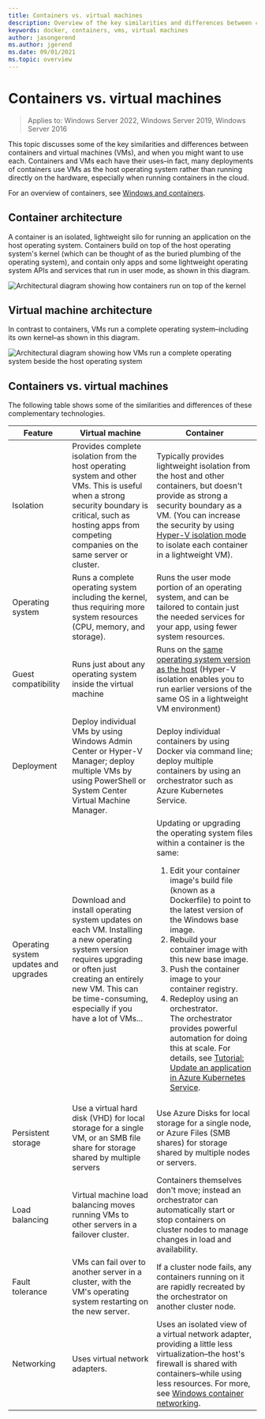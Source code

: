 ```yaml
---
title: Containers vs. virtual machines
description: Overview of the key similarities and differences between containers and virtual machines, and when you might want to use each.
keywords: docker, containers, vms, virtual machines
author: jasongerend
ms.author: jgerend
ms.date: 09/01/2021
ms.topic: overview
---
```

# Containers vs. virtual machines

> Applies to: Windows Server 2022, Windows Server 2019, Windows Server 2016

This topic discusses some of the key similarities and differences between containers and virtual machines (VMs), and when you might want to use each. Containers and VMs each have their uses–in fact, many deployments of containers use VMs as the host operating system rather than running directly on the hardware, especially when running containers in the cloud.

For an overview of containers, see [Windows and containers](index.md).

## Container architecture

A container is an isolated, lightweight silo for running an application on the host operating system. Containers build on top of the host operating system's kernel (which can be thought of as the buried plumbing of the operating system), and contain only apps and some lightweight operating system APIs and services that run in user mode, as shown in this diagram.

![Architectural diagram showing how containers run on top of the kernel](media/container-diagram.svg)

## Virtual machine architecture

In contrast to containers, VMs run a complete operating system–including its own kernel–as shown in this diagram.

![Architectural diagram showing how VMs run a complete operating system beside the host operating system](media/virtual-machine-diagram.svg)

## Containers vs. virtual machines

The following table shows some of the similarities and differences of these complementary technologies.

|Feature    | Virtual machine  | Container  |
| --------------  | ---------------- | ---------- |
| Isolation       | Provides complete isolation from the host operating system and other VMs. This is useful when a strong security boundary is critical, such as hosting apps from competing companies on the same server or cluster. | Typically provides lightweight isolation from the host and other containers, but doesn't provide as strong a security boundary as a VM. (You can increase the security by using [Hyper-V isolation mode](../manage-containers/hyperv-container.md) to isolate each container in a lightweight VM). |
| Operating system | Runs a complete operating system including the kernel, thus requiring more system resources (CPU, memory, and storage). | Runs the user mode portion of an operating system, and can be tailored to contain just the needed services for your app, using fewer system resources. |
| Guest compatibility | Runs just about any operating system inside the virtual machine | Runs on the [same operating system version as the host](../deploy-containers/version-compatibility.md) (Hyper-V isolation enables you to run earlier versions of the same OS in a lightweight VM environment)
| Deployment     | Deploy individual VMs by using Windows Admin Center or Hyper-V Manager; deploy multiple VMs by using PowerShell or System Center Virtual Machine Manager. | Deploy individual containers by using Docker via command line; deploy multiple containers by using an orchestrator such as Azure Kubernetes Service. |
| Operating system updates and upgrades | Download and install operating system updates on each VM. Installing a new operating system version requires upgrading or often just creating an entirely new VM. This can be time-consuming, especially if you have a lot of VMs... | Updating or upgrading the operating system files within a container is the same: <br><ol><li>Edit your container image's build file (known as a Dockerfile) to point to the latest version of the Windows base image. </li><li>Rebuild your container image with this new base image.</li><li>Push the container image to your container registry.</li> <li>Redeploy using an orchestrator.<br>The orchestrator provides powerful automation for doing this at scale. For details, see [Tutorial: Update an application in Azure Kubernetes Service](/azure/aks/tutorial-kubernetes-app-update).</li></ol> |
| Persistent storage | Use a virtual hard disk (VHD) for local storage for a single VM, or an SMB file share for storage shared by multiple servers | Use Azure Disks for local storage for a single node, or Azure Files (SMB shares) for storage shared by multiple nodes or servers. |
| Load balancing | Virtual machine load balancing moves running VMs to other servers in a failover cluster. | Containers themselves don't move; instead an orchestrator can automatically start or stop containers on cluster nodes to manage changes in load and availability. |
| Fault tolerance | VMs can fail over to another server in a cluster, with the VM's operating system restarting on the new server.  | If a cluster node fails, any containers running on it are rapidly recreated by the orchestrator on another cluster node. |
| Networking     | Uses virtual network adapters. | Uses an isolated view of a virtual network adapter, providing a little less virtualization–the host's firewall is shared with containers–while using less resources. For more, see [Windows container networking](../container-networking/architecture.md). |
